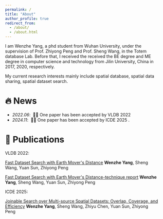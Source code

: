 ```yaml
---
permalink: /
title: "About"
author_profile: true
redirect_from: 
  - /about/
  - /about.html
---
```


I am Wenzhe Yang, a phd student from Wuhan University, under the supervision of Prof. Zhiyong Peng and Prof. Sheng Wang, in the Totem database Lab. Before that, I received the received the BE degree and ME degree in computer science and technology from Jilin University, China in 2017, 2020, respectively.

My current research interests mainly include spatial database, spatial data sharing, spatial dataset search.

# 🔥 News
- *2022.06*: &nbsp;🎉🎉 One paper has been accepted by VLDB 2022
- *2024.11*: &nbsp;🎉🎉 One paper has been accepted by ICDE 2025
. 

# 📝 Publications 

<div class='paper-box'><div class='paper-box-image'><div><div class="badge">VLDB 2022:</div>
<div class='paper-box-text' markdown="1">

[Fast Dataset Search with Earth Mover's Distance](https://dl.acm.org/doi/abs/10.14778/3551793.3551811)  **Wenzhe Yang**, Sheng Wang, Yuan Sun, Zhiyong Peng

[Fast Dataset Search with Earth Mover's Distance-technique report](http://sheng.whu.edu.cn/papers/22VLDB-tr.pdf)  **Wenzhe Yang**, Sheng Wang, Yuan Sun, Zhiyong Peng

<div class='paper-box'><div class='paper-box-image'><div><div class="badge">ICDE 2025:</div>
<div class='paper-box-text' markdown="1">

[Joinable Search over Multi-source Spatial Datasets: Overlap, Coverage, and Efficiency](https://arxiv.org/abs/2311.13383)  **Wenzhe Yang**, Sheng Wang, Zhiyu Chen, Yuan Sun, Zhiyong Peng


